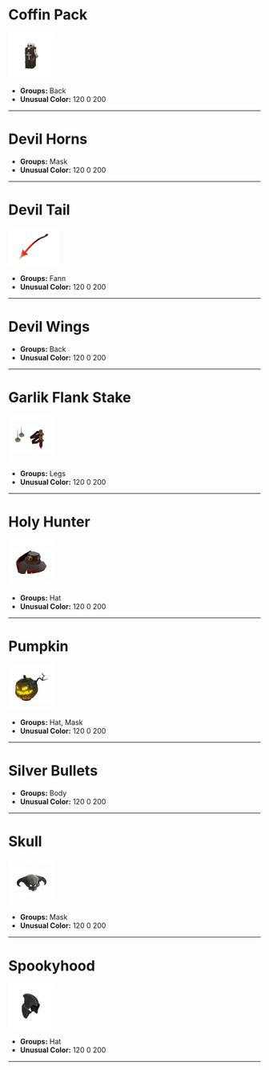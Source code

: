 # Coffin Pack
![](../../images/cosmetics/coffin-pack.png)
- **Groups:** Back
- **Unusual Color:** 120 0 200

---

# Devil Horns
- **Groups:** Mask 
- **Unusual Color:** 120 0 200

---

# Devil Tail
![](../../images/cosmetics/devil-tail.png)
- **Groups:** Fann
- **Unusual Color:** 120 0 200

---

# Devil Wings
- **Groups:** Back 
- **Unusual Color:** 120 0 200

---

# Garlik Flank Stake
![](../../images/cosmetics/garlic-flank-stake.png)
- **Groups:** Legs 
- **Unusual Color:** 120 0 200

---

# Holy Hunter
![](../../images/cosmetics/holy-hunter.png)
- **Groups:** Hat 
- **Unusual Color:** 120 0 200

---

# Pumpkin
![](../../images/cosmetics/pumpkin.png)
- **Groups:** Hat, Mask 
- **Unusual Color:** 120 0 200

---

# Silver Bullets
- **Groups:** Body
- **Unusual Color:** 120 0 200

---

# Skull
![](../../images/cosmetics/skull.png)
- **Groups:** Mask
- **Unusual Color:** 120 0 200

---

# Spookyhood
![](../../images/cosmetics/spookyhood.png)
- **Groups:** Hat
- **Unusual Color:** 120 0 200

---
